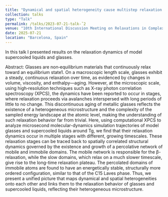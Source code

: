 ```yaml
---
title: "Dynamical and spatial heterogeneity cause multistep relaxation behavior of a model supercooled liquid and glass"
collection: talks
type: "Talk"
permalink: /talks/2023-07-21-talk-ˇ2
venue: "10th International Discussion Meeting on Relaxations in Complex Systems - 20- 25 July 2025 in Barcelona, Spain"
date: 2025-07-21
location: "Barcelona, Spain"
---
```


In this talk I presented results on the relaxation dynamics of model supercooled liquids and glasses.

Abstract: Glasses are non‐equilibrium materials that continuously relax toward an equilibrium state1. On a macroscopic length scale, glasses exhibit a steady, continuous relaxation over time, as evidenced by changes in volume, viscosity, and enthalpy—aging. However, at the microscopic scale, using high‐resolution techniques such as X-ray photon correlation spectroscopy (XPCS), the dynamics have been reported to occur in stages, where relaxation proceeds via avalanches interspersed with long periods of little to no change. This discontinuous aging of metallic glasses reflects the existence of a heterogeneous microstructure and the complexity of the sampled energy landscape at the atomic level, making the understanding of such relaxation behavior far from trivial. Here, using computational XPCS to analyze microsecond molecular-dynamics simulation trajectories of model glasses and supercooled liquids around Tg, we find that their relaxation dynamics occur in multiple stages with different, growing timescales. These relaxation stages can be traced back to spatially correlated structural dynamics governed by the existence and growth of a percolative network of mobile and immobile domains. The mobile network is responsible for the β-relaxation, while the slow domains, which relax on a much slower timescale, give rise to the long-time relaxation plateau. The percolated domains of immobile atoms are found to have an energetically stable, structurally more ordered configuration, similar to that of the C15 Laves phase. Thus, we present a unified picture that maps dynamical and spatial heterogeneities onto each other and links them to the relaxation behavior of glasses and supercooled liquids, reflecting their heterogeneous microstructure.